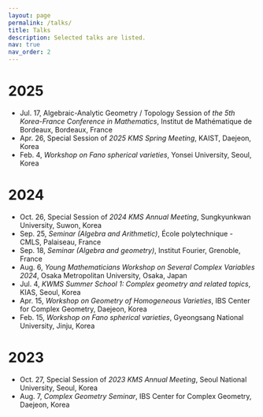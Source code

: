 ```yaml
---
layout: page
permalink: /talks/
title: Talks
description: Selected talks are listed.
nav: true
nav_order: 2
---
```

# 2025
* Jul. 17, Algebraic-Analytic Geometry / Topology Session of *the 5th Korea-France Conference in Mathematics*, Institut de Mathématique de Bordeaux, Bordeaux, France
* Apr. 26, Special Session of *2025 KMS Spring Meeting*, KAIST, Daejeon, Korea
* Feb. 4, *Workshop on Fano spherical varieties*, Yonsei University, Seoul, Korea

# 2024
* Oct. 26, Special Session of *2024 KMS Annual Meeting*, Sungkyunkwan University, Suwon, Korea
* Sep. 25, *Seminar (Algebra and Arithmetic)*, École polytechnique - CMLS, Palaiseau, France
* Sep. 18, *Seminar (Algebra and geometry)*, Institut Fourier, Grenoble, France
* Aug. 6, *Young Mathematicians Workshop on Several Complex Variables 2024*, Osaka Metropolitan University, Osaka, Japan
* Jul. 4, *KWMS Summer School 1: Complex geometry and related topics*, KIAS, Seoul, Korea
* Apr. 15, *Workshop on Geometry of Homogeneous Varieties*, IBS Center for Complex Geometry, Daejeon, Korea
* Feb. 15, *Workshop on Fano spherical varieties*, Gyeongsang National University, Jinju, Korea

# 2023
* Oct. 27, Special Session of *2023 KMS Annual Meeting*, Seoul National University, Seoul, Korea
* Aug. 7, *Complex Geometry Seminar*, IBS Center for Complex Geometry, Daejeon, Korea
